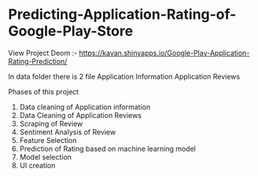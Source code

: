 # Predicting-Application-Rating-of-Google-Play-Store 

View Project Deom :- https://kavan.shinyapps.io/Google-Play-Application-Rating-Prediction/

In data folder there is 2 file 
  Application Information
  Application Reviews 

Phases of this project
  1) Data cleaning of Application information
  2) Data Cleaning of Application Reviews
  3) Scraping of Review 
  4) Sentiment Analysis of Review
  5) Feature Selection  
  6) Prediction of Rating based on machine learning model 
  7) Model selection
  8) UI creation 
